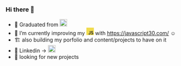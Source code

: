 ### Hi there 👋
- 🔭 Graduated from  <a href="https://www.linkedin.com/in/kim-donghwan/"><img src="https://dwj199mwkel52.cloudfront.net/assets/lewagon-logo-square-2a7e532ae58fc9d4d8520121389bfcd449cd47f4fa4e6f1bfdd1e4ff14baf562.png" width="20" height="20"/></a>
- 🌱 I’m currently improving my <img src="https://raw.githubusercontent.com/voodootikigod/logo.js/master/js.png" width="20" height="20"/> with https://javascript30.com/ :relaxed:
- :building_construction: also building my porfolio and content/projects to have on it 
- 💬 Linkedin -> <a href="https://www.linkedin.com/in/sergio-pizarro-segovia/"> <img src="https://upload.wikimedia.org/wikipedia/commons/thumb/f/f8/LinkedIn_icon_circle.svg/2048px-LinkedIn_icon_circle.svg.png" width="20" height="20"> </a>
- :eyes: looking for new projects 


<!--
**SergioPizarro/SergioPizarro** is a ✨ _special_ ✨ repository because its `README.md` (this file) appears on your GitHub profile.

Here are some ideas to get you started:

- 🔭 I’m currently working on ...
- 🌱 I’m currently learning ...
- 👯 I’m looking to collaborate on ...
- 🤔 I’m looking for help with ...
- 💬 Ask me about ...
- 📫 How to reach me: ...
- 😄 Pronouns: ...
- ⚡ Fun fact: ...
-->
